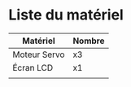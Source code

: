 # Liste du matériel

| Matériel | Nombre |
| ----------- | ----------- |
| Moteur Servo | x3 |
| Écran LCD | x1 |
| | |
